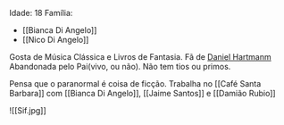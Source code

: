 Idade: 18
Família:
 - [[Bianca Di Angelo]]
 - [[Nico Di Angelo]]

Gosta de Música Clássica e Livros de Fantasia. Fã de [Daniel Hartmanm](https://ordemparanormal.fandom.com/wiki/Daniel_Hartmann)
Abandonada pelo Pai(vivo, ou não).
Não tem tios ou primos.

Pensa que o paranormal é coisa de ficção.
Trabalha no [[Café Santa Barbara]] com [[Bianca Di Angelo]], [[Jaime Santos]] e [[Damião Rubio]] 

![[Sif.jpg]]